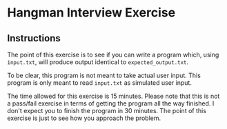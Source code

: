# Hangman Interview Exercise

## Instructions

The point of this exercise is to see if you can
write a program which, using `input.txt`,
will produce output identical to `expected_output.txt`.

To be clear, this program is not meant to take actual user input. This program is only meant to read `input.txt` as simulated user input.

The time allowed for this exercise is 15 minutes. Please note that this is not a pass/fail exercise in terms of getting the program all the way finished. I don't expect you to finish the program in 30 minutes. The point of this exercise is just to see how you approach the problem.
